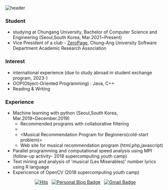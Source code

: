 ![header](https://capsule-render.vercel.app/api?type=waving&color=auto&height=300&section=header&text=welcome&fontSize=90&animation=fadeIn&fontAlignY=38&desc=Ji-Min,%20Lim's%20GitHub%20Profile&descAlignY=51&descAlign=62)
### Student
- studying at Chungang University, Bachelor of Computer Science and Engineering (Seoul,South Korea, Mar.2021~Present)
- Vice President of a club - [ZeroPage](https://zp-portal.org/), Chung-Ang University Software Department Academic Research Association

### Interest
- international experience (due to study abroad in student exchange program, 2023-)
- OOP(Object-Oriented Programming) : Java, C++
- Reading & Writing

### Experience
- Machine learning with python (Seoul,South Korea, Mar.2019~December.2019)
	- Recommended programs with collaborative filtering
	- <Implementation of movie recommendation algorithm through item-based collaborative filtering>
	- <Musical Recommendation Program for Beginners(cold-start problem)>
	- Web site for musical recommendation program (html,php,javascript)
- Parallel programming and computational speed analysis using MPI (follow-up activity- 2018 supercomputing youth camp)
- Text mining and analysis of 'musical (Les Miserables)' number lyrics using R language
- Expericence of OpenCV (2018 supercomputing youth camp)

<div align=center>
	
[![Hits](https://hits.seeyoufarm.com/api/count/incr/badge.svg?url=https%3A%2F%2Fgithub.com%2Fhyun-hyang%2Fhit-counter&count_bg=%238351C2&title_bg=%black&title=visitors&edge_flat=true)](https://hits.seeyoufarm.com) &nbsp;
[![Personal Blog Badge](http://img.shields.io/badge/-Personal%20blog-ff69b4?style=social&logo=4chan&logoColor=black&link=https://www.hyun-hyang.com/)](https://www.hyun-hyang.com/) &nbsp;
[![Gmail Badge](https://img.shields.io/badge/Gmail-d14836?style=flat-square&logo=Gmail&logoColor=white&link=mailto:jylim3060@gmail.com)](mailto:jylim3060@gmail.com)
	
</div>

<!--
**hyun-hyang/hyun-hyang** is a ✨ _special_ ✨ repository because its `README.md` (this file) appears on your GitHub profile.

Here are some ideas to get you started:

- 🔭 I’m currently working on ...
- 🌱 I’m currently learning ...
- 👯 I’m looking to collaborate on ...
- 🤔 I’m looking for help with ...
- 💬 Ask me about ...
- 📫 How to reach me: ...
- 😄 Pronouns: ...
- ⚡ Fun fact: ...
-->

